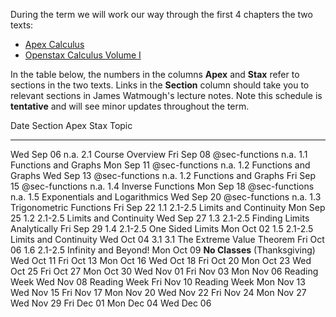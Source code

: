 
During the term we will work our way through the first 4 chapters the two texts:
  * [Apex Calculus](https://opentext.uleth.ca/apex-calculus/apex-calculus.html)
  * [Openstax Calculus Volume I](https://openstax.org/details/books/calculus-volume-1)

In the table below, 
the numbers in the columns **Apex** and **Stax** refer to sections in the two texts.
Links in the **Section** column should take you to relevant sections in James Watmough's lecture notes.
Note this schedule is **tentative** and will see minor updates throughout the term.


Date       Section          Apex   Stax      Topic
---------- --------         -----  -----     ------------
Wed Sep 06                  n.a.   2.1       Course Overview
Fri Sep 08 @sec-functions   n.a.   1.1       Functions and Graphs
Mon Sep 11 @sec-functions   n.a.   1.2       Functions and Graphs
Wed Sep 13 @sec-functions   n.a.   1.2       Functions and Graphs
Fri Sep 15 @sec-functions   n.a.   1.4       Inverse Functions
Mon Sep 18 @sec-functions   n.a.   1.5       Exponentials and Logarithmics
Wed Sep 20 @sec-functions   n.a.   1.3       Trigonometric Functions
Fri Sep 22                  1.1    2.1-2.5   Limits and Continuity
Mon Sep 25                  1.2    2.1-2.5   Limits and Continuity
Wed Sep 27                  1.3    2.1-2.5   Finding Limits Analytically
Fri Sep 29                  1.4    2.1-2.5   One Sided Limits
Mon Oct 02                  1.5    2.1-2.5   Limits and Continuity
Wed Oct 04                  3.1    3.1       The Extreme Value Theorem
Fri Oct 06                  1.6    2.1-2.5   Infinity and Beyond!
Mon Oct 09                                   **No Classes** (Thanksgiving)
Wed Oct 11
Fri Oct 13 
Mon Oct 16 
Wed Oct 18 
Fri Oct 20 
Mon Oct 23 
Wed Oct 25 
Fri Oct 27 
Mon Oct 30 
Wed Nov 01 
Fri Nov 03 
Mon Nov 06 Reading Week
Wed Nov 08 Reading Week
Fri Nov 10 Reading Week
Mon Nov 13 
Wed Nov 15 
Fri Nov 17 
Mon Nov 20 
Wed Nov 22 
Fri Nov 24 
Mon Nov 27 
Wed Nov 29 
Fri Dec 01 
Mon Dec 04
Wed Dec 06
